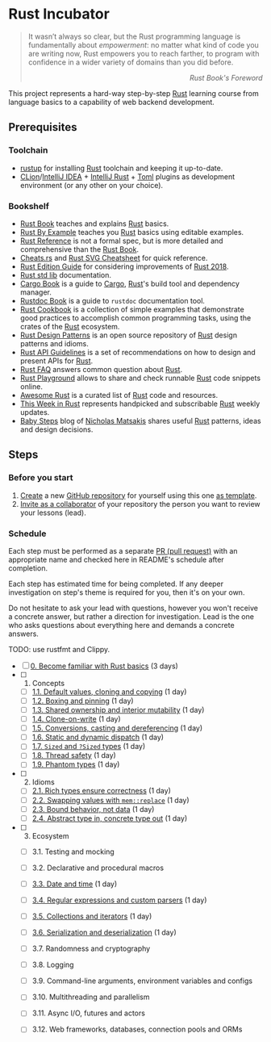 Rust Incubator
==============

> It wasn’t always so clear, but the Rust programming language is fundamentally about _empowerment_: no matter what kind of code you are writing now, Rust empowers you to reach farther, to program with confidence in a wider variety of domains than you did before.
_<div align="right">Rust Book's Foreword</div>_

This project represents a hard-way step-by-step [Rust] learning course from language basics to a capability of web backend development.




## Prerequisites


### Toolchain

- [rustup] for installing [Rust] toolchain and keeping it up-to-date.
- [CLion]/[IntelliJ IDEA] + [IntelliJ Rust] + [Toml][IntelliJ Toml] plugins as development environment (or any other on your choice).


### Bookshelf

- [Rust Book] teaches and explains [Rust] basics.
- [Rust By Example] teaches you [Rust] basics using editable examples.
- [Rust Reference] is not a formal spec, but is more detailed and comprehensive than the [Rust Book].
- [Cheats.rs] and [Rust SVG Cheatsheet] for quick reference.
- [Rust Edition Guide] for considering improvements of [Rust 2018].
- [Rust std lib] documentation.
- [Cargo Book] is a guide to [Cargo], [Rust]'s build tool and dependency manager.
- [Rustdoc Book] is a guide to `rustdoc` documentation tool.
- [Rust Cookbook] is a collection of simple examples that demonstrate good practices to accomplish common programming tasks, using the crates of the [Rust] ecosystem.
- [Rust Design Patterns] is an open source repository of [Rust] design patterns and idioms.
- [Rust API Guidelines] is a set of recommendations on how to design and present APIs for [Rust].
- [Rust FAQ] answers common question about [Rust].
- [Rust Playground] allows to share and check runnable [Rust] code snippets online.
- [Awesome Rust] is a curated list of [Rust] code and resources.
- [This Week in Rust] represents handpicked and subscribable [Rust] weekly updates.
- [Baby Steps] blog of [Nicholas Matsakis](https://github.com/nikomatsakis) shares useful [Rust] patterns, ideas and design decisions.




## Steps


### Before you start

1. [Create][1] a new [GitHub repository] for yourself using this one [as template][2].
2. [Invite as a collaborator][3] of your repository the person you want to review your lessons (lead).


### Schedule

Each step must be performed as a separate [PR (pull request)][PR] with an appropriate name and checked here in README's schedule after completion.

Each step has estimated time for being completed. If any deeper investigation on step's theme is required for you, then it's on your own. 

Do not hesitate to ask your lead with questions, however you won't receive a concrete answer, but rather a direction for investigation. Lead is the one who asks questions about everything here and demands a concrete answers.

TODO: use rustfmt and Clippy.

- [ ] [0. Become familiar with Rust basics][Step 0] (3 days)
- [ ] 1. Concepts
    - [ ] [1.1. Default values, cloning and copying][Step 1.1] (1 day)
    - [ ] [1.2. Boxing and pinning][Step 1.2] (1 day)
    - [ ] [1.3. Shared ownership and interior mutability][Step 1.3] (1 day)
    - [ ] [1.4. Clone-on-write][Step 1.4] (1 day)
    - [ ] [1.5. Conversions, casting and dereferencing][Step 1.5] (1 day)
    - [ ] [1.6. Static and dynamic dispatch][Step 1.6] (1 day)
    - [ ] [1.7. `Sized` and `?Sized` types][Step 1.7] (1 day)
    - [ ] [1.8. Thread safety][Step 1.8] (1 day)
    - [ ] [1.9. Phantom types][Step 1.9] (1 day)
- [ ] 2. Idioms
    - [ ] [2.1. Rich types ensure correctness][Step 2.1] (1 day)
    - [ ] [2.2. Swapping values with `mem::replace`][Step 2.2] (1 day)
    - [ ] [2.3. Bound behavior, not data][Step 2.3] (1 day)
    - [ ] [2.4. Abstract type in, concrete type out][Step 2.4] (1 day)
- [ ] 3. Ecosystem
    - [ ] 3.1. Testing and mocking
    - [ ] 3.2. Declarative and procedural macros
    - [ ] [3.3. Date and time][Step 3.3] (1 day)
    - [ ] [3.4. Regular expressions and custom parsers][Step 3.4] (1 day)
    - [ ] [3.5. Collections and iterators][Step 3.5] (1 day)
    - [ ] [3.6. Serialization and deserialization][Step 3.6] (1 day)
    - [ ] 3.7. Randomness and cryptography
    - [ ] 3.8. Logging
    - [ ] 3.9. Command-line arguments, environment variables and configs
    - [ ] 3.10. Multithreading and parallelism
    - [ ] 3.11. Async I/O, futures and actors
    - [ ] 3.12. Web frameworks, databases, connection pools and ORMs





[Step 0]: 0_basics
[Step 1.1]: 1_concepts/1_1_default_clone_copy
[Step 1.2]: 1_concepts/1_2_box_pin
[Step 1.3]: 1_concepts/1_3_rc_cell
[Step 1.4]: 1_concepts/1_4_cow
[Step 1.5]: 1_concepts/1_5_convert_cast_deref
[Step 1.6]: 1_concepts/1_6_dispatch
[Step 1.7]: 1_concepts/1_7_sized
[Step 1.8]: 1_concepts/1_8_thread_safety
[Step 1.9]: 1_concepts/1_9_phantom
[Step 2.1]: 2_idioms/2_1_type_safety
[Step 2.2]: 2_idioms/2_2_mem_replace
[Step 2.3]: 2_idioms/2_3_bound_impl
[Step 2.4]: 2_idioms/2_4_generic_in_type_out
[Step 3.3]: 3_ecosystem/3_3_date_time
[Step 3.4]: 3_ecosystem/3_4_regex_parsing
[Step 3.5]: 3_ecosystem/3_5_collections
[Step 3.6]: 3_ecosystem/3_6_serde

[Step 1]: 1_key_concepts
[Step 2.6]: 2_primitives_and_tools/2_6_randomness
[Step 2.7]: 2_primitives_and_tools/2_7_cryptography
[Step 2.8]: 2_primitives_and_tools/2_8_logging
[Step 2.9]: 2_primitives_and_tools/2_9_command_line_arguments
[Step 2.10]: 2_primitives_and_tools/2_10_environment_variables
[Step 2.11]: 2_primitives_and_tools/2_11_configuration
[Step 2.12]: 2_primitives_and_tools/2_12_threads_synchronization_and_parallelism
[Step 2.13]: 2_primitives_and_tools/2_13_futures_and_async_io
[Step 2.14]: 2_primitives_and_tools/2_14_actors
[Step 2.15]: 2_primitives_and_tools/2_15_databases_and_orms

[Awesome Rust]: https://github.com/rust-unofficial/awesome-rust
[Baby Steps]: http://smallcultfollowing.com/babysteps
[Cargo]: https://github.com/rust-lang/cargo
[Cargo Book]: https://doc.rust-lang.org/cargo
[Cheats.rs]: https://cheats.rs
[CLion]: https://www.jetbrains.com/clion
[GitHub repository]: https://help.github.com/articles/github-glossary/#repository
[IntelliJ IDEA]: https://www.jetbrains.com/idea
[IntelliJ Rust]: https://intellij-rust.github.io
[IntelliJ Toml]: https://plugins.jetbrains.com/plugin/8195-toml
[PR]: https://help.github.com/articles/github-glossary/#pull-request
[Rust]: https://www.rust-lang.org
[Rust 2018]: https://rust-lang-nursery.github.io/edition-guide/rust-2018/index.html
[Rust API Guidelines]: https://rust-lang-nursery.github.io/api-guidelines
[Rust Book]: https://doc.rust-lang.org/book
[Rust By Example]: https://doc.rust-lang.org/rust-by-example
[Rust Cookbook]: https://rust-lang-nursery.github.io/rust-cookbook
[Rust Design Patterns]: https://github.com/rust-unofficial/patterns
[Rust Edition Guide]: https://rust-lang-nursery.github.io/edition-guide
[Rust FAQ]: https://www.rust-lang.org/faq.html
[Rust Playground]: https://play.rust-lang.org
[Rust Reference]: https://doc.rust-lang.org/reference
[Rust std lib]: https://doc.rust-lang.org/std
[Rust SVG Cheatsheet]: https://www.breakdown-notes.com/make/load/rust_cs_canvas/true
[Rustdoc Book]: https://doc.rust-lang.org/rustdoc
[rustup]: https://rustup.rs
[This Week in Rust]: https://this-week-in-rust.org

[1]: https://github.com/instrumentisto/rust-incubator/generate
[2]: https://help.github.com/en/articles/creating-a-repository-from-a-template
[3]: https://help.github.com/en/articles/inviting-collaborators-to-a-personal-repository
